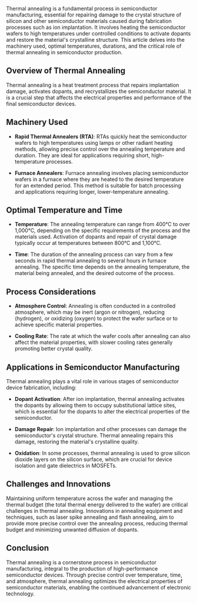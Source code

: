 Thermal annealing is a fundamental process in semiconductor manufacturing, essential for repairing damage to the crystal structure of silicon and other semiconductor materials caused during fabrication processes such as ion implantation. It involves heating the semiconductor wafers to high temperatures under controlled conditions to activate dopants and restore the material's crystalline structure. This article delves into the machinery used, optimal temperatures, durations, and the critical role of thermal annealing in semiconductor production.

Overview of Thermal Annealing
-----------------------------

Thermal annealing is a heat treatment process that repairs implantation damage, activates dopants, and recrystallizes the semiconductor material. It is a crucial step that affects the electrical properties and performance of the final semiconductor devices.

Machinery Used
--------------

-   **Rapid Thermal Annealers (RTA)**: RTAs quickly heat the semiconductor wafers to high temperatures using lamps or other radiant heating methods, allowing precise control over the annealing temperature and duration. They are ideal for applications requiring short, high-temperature processes.

-   **Furnace Annealers**: Furnace annealing involves placing semiconductor wafers in a furnace where they are heated to the desired temperature for an extended period. This method is suitable for batch processing and applications requiring longer, lower-temperature annealing.

Optimal Temperature and Time
----------------------------

-   **Temperature**: The annealing temperature can range from 400°C to over 1,000°C, depending on the specific requirements of the process and the materials used. Activation of dopants and repair of crystal damage typically occur at temperatures between 800°C and 1,100°C.

-   **Time**: The duration of the annealing process can vary from a few seconds in rapid thermal annealing to several hours in furnace annealing. The specific time depends on the annealing temperature, the material being annealed, and the desired outcome of the process.

Process Considerations
----------------------

-   **Atmosphere Control**: Annealing is often conducted in a controlled atmosphere, which may be inert (argon or nitrogen), reducing (hydrogen), or oxidizing (oxygen) to protect the wafer surface or to achieve specific material properties.

-   **Cooling Rate**: The rate at which the wafer cools after annealing can also affect the material properties, with slower cooling rates generally promoting better crystal quality.

Applications in Semiconductor Manufacturing
-------------------------------------------

Thermal annealing plays a vital role in various stages of semiconductor device fabrication, including:

-   **Dopant Activation**: After ion implantation, thermal annealing activates the dopants by allowing them to occupy substitutional lattice sites, which is essential for the dopants to alter the electrical properties of the semiconductor.

-   **Damage Repair**: Ion implantation and other processes can damage the semiconductor's crystal structure. Thermal annealing repairs this damage, restoring the material's crystalline quality.

-   **Oxidation**: In some processes, thermal annealing is used to grow silicon dioxide layers on the silicon surface, which are crucial for device isolation and gate dielectrics in MOSFETs.

Challenges and Innovations
--------------------------

Maintaining uniform temperature across the wafer and managing the thermal budget (the total thermal energy delivered to the wafer) are critical challenges in thermal annealing. Innovations in annealing equipment and techniques, such as laser spike annealing and flash annealing, aim to provide more precise control over the annealing process, reducing thermal budget and minimizing unwanted diffusion of dopants.

Conclusion
----------

Thermal annealing is a cornerstone process in semiconductor manufacturing, integral to the production of high-performance semiconductor devices. Through precise control over temperature, time, and atmosphere, thermal annealing optimizes the electrical properties of semiconductor materials, enabling the continued advancement of electronic technology.
